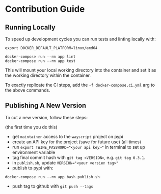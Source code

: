 # Contribution Guide

## Running Locally

To speed up development cycles you can run tests and linting locally with:
```
export DOCKER_DEFAULT_PLATFORM=linux/amd64

docker-compose run --rm app lint
docker-compose run --rm app test
```
This will mount your local working directory into the container and set it as the working directory within the container.

To exactly replicate the CI steps, add the `-f docker-compose.ci.yml` arg to the above commands.

## Publishing A New Version

To cut a new version, follow these steps:

(the first time you do this)
- get `maintainer` access to the `wayscript` project on pypi
- create an API key for the project (save for future use)
(all times)
- run `export TWINE_PASSWORD="<your api key>"` in terminal to set up environment variable
- tag final commit hash with `git tag <VERSION>`, e.g. `git tag 0.3.1`.
- in `publish.sh`, update `VERSION="<your version tag>"`
- publish to pypi with:
```
docker-compose run --rm app bash publish.sh
```
- push tag to github with `git push --tags`